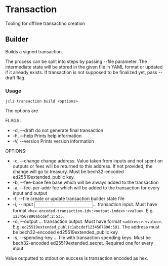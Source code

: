 # Transaction

Tooling for offline transactino creation

## Builder

Builds a signed transaction.

The process can be split into steps by passing --file parameter. The intermediate state
will be stored in the given file in YAML format or updated if it already exists. If
transaction is not supposed to be finalized yet, pass --draft flag.

### Usage

```
jcli transaction build <options>
```

The options are

FLAGS:
- -d, --draft do not generate final transaction
- -h, --help Prints help information
- -V, --version Prints version information

OPTIONS:
- -c, --change <change> change address. Value taken from inputs and not spent on outputs
or fees will be returned to this address. If not provided, the change will go to treasury.
Must be bech32-encoded ed25519extended_public key.
- -b, --fee-base <fee-base> fee base which will be always added to the transaction
- -a, --fee-per-addr <fee-per-addr> fee which will be added to the transaction for every
input and output
- -f, --file <file> create or update transaction builder state file
- -i, --input <input>... transaction input. Must have format
`<hex-encoded-transaction-id>:<output-index>:<value>`. E.g. `1234567890abcdef:2:535`.
- -o, --output <output>... transaction output. Must have format `<address>:<value>`.
E.g. `ed25519extended_public1abcdef1234567890:501`. The address must be bech32-encoded
ed25519extended_public key.
- -s, --spending-key <spending-key>... file with transaction spending keys. Must be
bech32-encoded ed25519extended_secret. Required one for every input.

Value outputted to stdout on success is transaction encoded as hex.
